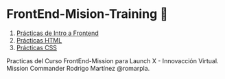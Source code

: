 # FrontEnd-Mision-Training 🚀

1. [Prácticas de Intro a Frontend](https://github.com/doguedogue/FrontEnd-Mision-Training/tree/main/Pr%C3%A1ctica%201)
2. [Prácticas HTML](https://github.com/doguedogue/FrontEnd-Mision-Training/tree/main/Pr%C3%A1ctica%202)
3. [Prácticas CSS](https://github.com/doguedogue/FrontEnd-Mision-Training/tree/main/Pr%C3%A1ctica%203)

Practicas del Curso FrontEnd-Mission para Launch X - Innovacción Virtual.
Mission Commander Rodrigo Martínez @romarpla.
